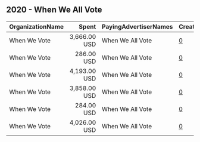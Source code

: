 ## 2020 - When We All Vote 
|OrganizationName|Spent|PayingAdvertiserNames|CreativeUrls|Impressions|Genders|AgeBrackets|CountryCodes|BillingAddresses|CandidateBallotInformation|
|:---|---:|:---|:---|---:|:---|:---|:---|:---|:---|
|When We Vote|3,666.00 USD|When We All Vote|[0](https://www.snap.com/political-ads/asset/41f0e667b652d8e9522a6d93caeb2fef337ab6e68e943f40413ec6573a195958?mediaType=mp4)|1,737,163||18-29|united states|"1156 15th Street NW,Washington,20005,US"|When We All Vote|
|When We Vote|286.00 USD|When We All Vote|[0](https://www.snap.com/political-ads/asset/64ea287c8f9905299cedaeec7fa3c4819b32b59d427357fb5e5075c0da901d98?mediaType=mp4)|303,279||19-|united states|"1156 15th Street NW,Washington,20005,US"|Voter Registration|
|When We Vote|4,193.00 USD|When We All Vote|[0](https://www.snap.com/political-ads/asset/aeecf2a4b68718094734967f78a2ef947811c52e39dc3c8021a32766e6e8684d?mediaType=mp4)|1,989,076||18-29|united states|"1156 15th Street NW,Washington,20005,US"|When We All Vote|
|When We Vote|3,858.00 USD|When We All Vote|[0](https://www.snap.com/political-ads/asset/ee4de7f9569b311e5a18e871a25028a28cd1d68b1c5ee19002a9f46712e03b57?mediaType=mp4)|1,828,185||18-29|united states|"1156 15th Street NW,Washington,20005,US"|When We All Vote|
|When We Vote|284.00 USD|When We All Vote|[0](https://www.snap.com/political-ads/asset/78959e75f78ccc05f1b4f1de00080d61c81098023c7a4fe3cfdf891a11541a1c?mediaType=mp4)|309,612||19-|united states|"1156 15th Street NW,Washington,20005,US"|Voter Registration|
|When We Vote|4,026.00 USD|When We All Vote|[0](https://www.snap.com/political-ads/asset/36f46cc11bbe7efbe4b2191cd467d3378e98449477cf1583da4c67401ca4c6e7?mediaType=mp4)|1,907,580||18-29|united states|"1156 15th Street NW,Washington,20005,US"|When We All Vote|
